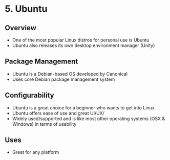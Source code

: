 # 5. Ubuntu
## Overview
* One of the most popular Linux distros for personal use is Ubuntu
* Ubuntu also releases its own desktop environment manager (Unity)
## Package Management
* Ubuntu is a Debian-based OS developed by Canonical
* Uses core Debian package management system
## Configurability
* Ubuntu is a great choice for a beginner who wants to get into Linux.
* Ubuntu offers ease of use and great UI/UX/
* Widely used/supported and is like most other operating systems (OSX & Windows) in terms of usability
## Uses
* Great for any platform